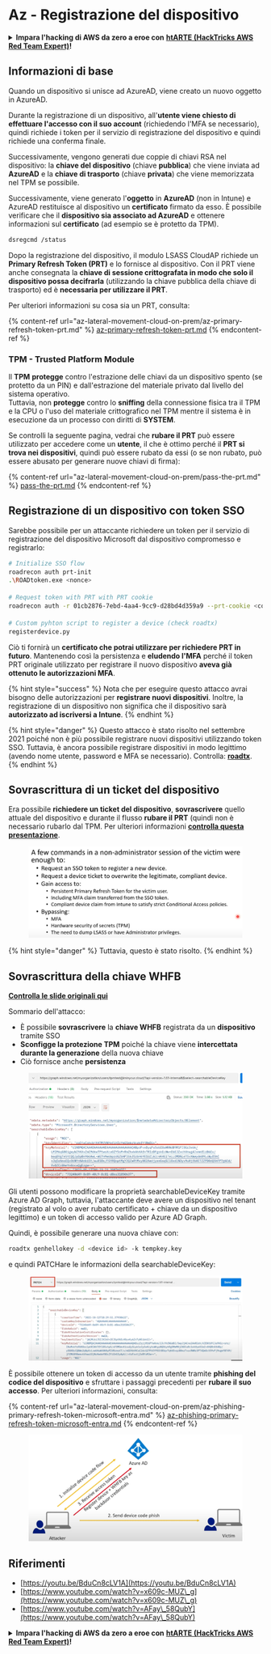 # Az - Registrazione del dispositivo

<details>

<summary><strong>Impara l'hacking di AWS da zero a eroe con</strong> <a href="https://training.hacktricks.xyz/courses/arte"><strong>htARTE (HackTricks AWS Red Team Expert)</strong></a><strong>!</strong></summary>

Altri modi per supportare HackTricks:

* Se vuoi vedere la tua **azienda pubblicizzata in HackTricks** o **scaricare HackTricks in PDF** Controlla i [**PIANI DI ABBONAMENTO**](https://github.com/sponsors/carlospolop)!
* Ottieni il [**merchandising ufficiale di PEASS & HackTricks**](https://peass.creator-spring.com)
* Scopri [**The PEASS Family**](https://opensea.io/collection/the-peass-family), la nostra collezione di esclusive [**NFT**](https://opensea.io/collection/the-peass-family)
* **Unisciti al** 💬 [**gruppo Discord**](https://discord.gg/hRep4RUj7f) o al [**gruppo Telegram**](https://t.me/peass) o **seguici** su **Twitter** 🐦 [**@hacktricks_live**](https://twitter.com/hacktricks_live)**.**
* **Condividi i tuoi trucchi di hacking inviando PR a** [**HackTricks**](https://github.com/carlospolop/hacktricks) e [**HackTricks Cloud**](https://github.com/carlospolop/hacktricks-cloud) github repos.

</details>

## Informazioni di base

Quando un dispositivo si unisce ad AzureAD, viene creato un nuovo oggetto in AzureAD.

Durante la registrazione di un dispositivo, all'**utente viene chiesto di effettuare l'accesso con il suo account** (richiedendo l'MFA se necessario), quindi richiede i token per il servizio di registrazione del dispositivo e quindi richiede una conferma finale.

Successivamente, vengono generati due coppie di chiavi RSA nel dispositivo: la **chiave del dispositivo** (chiave **pubblica**) che viene inviata ad **AzureAD** e la **chiave di trasporto** (chiave **privata**) che viene memorizzata nel TPM se possibile.

Successivamente, viene generato l'**oggetto** in **AzureAD** (non in Intune) e AzureAD restituisce al dispositivo un **certificato** firmato da esso. È possibile verificare che il **dispositivo sia associato ad AzureAD** e ottenere informazioni sul **certificato** (ad esempio se è protetto da TPM).
```bash
dsregcmd /status
```
Dopo la registrazione del dispositivo, il modulo LSASS CloudAP richiede un **Primary Refresh Token (PRT)** e lo fornisce al dispositivo. Con il PRT viene anche consegnata la **chiave di sessione crittografata in modo che solo il dispositivo possa decifrarla** (utilizzando la chiave pubblica della chiave di trasporto) ed è **necessaria per utilizzare il PRT**.

Per ulteriori informazioni su cosa sia un PRT, consulta:

{% content-ref url="az-lateral-movement-cloud-on-prem/az-primary-refresh-token-prt.md" %}
[az-primary-refresh-token-prt.md](az-lateral-movement-cloud-on-prem/az-primary-refresh-token-prt.md)
{% endcontent-ref %}

### TPM - Trusted Platform Module

Il **TPM** **protegge** contro l'estrazione delle chiavi da un dispositivo spento (se protetto da un PIN) e dall'estrazione del materiale privato dal livello del sistema operativo.\
Tuttavia, non **protegge** contro lo **sniffing** della connessione fisica tra il TPM e la CPU o l'uso del materiale crittografico nel TPM mentre il sistema è in esecuzione da un processo con diritti di **SYSTEM**.

Se controlli la seguente pagina, vedrai che **rubare il PRT** può essere utilizzato per accedere come un **utente**, il che è ottimo perché il **PRT si trova nei dispositivi**, quindi può essere rubato da essi (o se non rubato, può essere abusato per generare nuove chiavi di firma):

{% content-ref url="az-lateral-movement-cloud-on-prem/pass-the-prt.md" %}
[pass-the-prt.md](az-lateral-movement-cloud-on-prem/pass-the-prt.md)
{% endcontent-ref %}

## Registrazione di un dispositivo con token SSO

Sarebbe possibile per un attaccante richiedere un token per il servizio di registrazione del dispositivo Microsoft dal dispositivo compromesso e registrarlo:
```bash
# Initialize SSO flow
roadrecon auth prt-init
.\ROADtoken.exe <nonce>

# Request token with PRT with PRT cookie
roadrecon auth -r 01cb2876-7ebd-4aa4-9cc9-d28bd4d359a9 --prt-cookie <cookie>

# Custom pyhton script to register a device (check roadtx)
registerdevice.py
```
Ciò ti fornirà un **certificato che potrai utilizzare per richiedere PRT in futuro**. Mantenendo così la persistenza e **eludendo l'MFA** perché il token PRT originale utilizzato per registrare il nuovo dispositivo **aveva già ottenuto le autorizzazioni MFA**.

{% hint style="success" %}
Nota che per eseguire questo attacco avrai bisogno delle autorizzazioni per **registrare nuovi dispositivi**. Inoltre, la registrazione di un dispositivo non significa che il dispositivo sarà **autorizzato ad iscriversi a Intune**.
{% endhint %}

{% hint style="danger" %}
Questo attacco è stato risolto nel settembre 2021 poiché non è più possibile registrare nuovi dispositivi utilizzando token SSO. Tuttavia, è ancora possibile registrare dispositivi in modo legittimo (avendo nome utente, password e MFA se necessario). Controlla: [**roadtx**](az-lateral-movement-cloud-on-prem/az-roadtx-authentication.md).
{% endhint %}

## Sovrascrittura di un ticket del dispositivo

Era possibile **richiedere un ticket del dispositivo**, **sovrascrivere** quello attuale del dispositivo e durante il flusso **rubare il PRT** (quindi non è necessario rubarlo dal TPM. Per ulteriori informazioni [**controlla questa presentazione**](https://youtu.be/BduCn8cLV1A).

<figure><img src="../../.gitbook/assets/image (4) (1) (1) (1).png" alt=""><figcaption></figcaption></figure>

{% hint style="danger" %}
Tuttavia, questo è stato risolto.
{% endhint %}

## Sovrascrittura della chiave WHFB

**[Controlla le slide originali qui](https://dirkjanm.io/assets/raw/Windows%20Hello%20from%20the%20other%20side_nsec_v1.0.pdf)**

Sommario dell'attacco:

* È possibile **sovrascrivere** la **chiave WHFB** registrata da un **dispositivo** tramite SSO
* **Sconfigge la protezione TPM** poiché la chiave viene **intercettata durante la generazione** della nuova chiave
* Ciò fornisce anche **persistenza**

<figure><img src="../../.gitbook/assets/image (6).png" alt=""><figcaption></figcaption></figure>

Gli utenti possono modificare la proprietà searchableDeviceKey tramite Azure AD Graph, tuttavia, l'attaccante deve avere un dispositivo nel tenant (registrato al volo o aver rubato certificato + chiave da un dispositivo legittimo) e un token di accesso valido per Azure AD Graph.

Quindi, è possibile generare una nuova chiave con:
```bash
roadtx genhellokey -d <device id> -k tempkey.key
```
e quindi PATCHare le informazioni della searchableDeviceKey:

<figure><img src="../../.gitbook/assets/image (8).png" alt=""><figcaption></figcaption></figure>

È possibile ottenere un token di accesso da un utente tramite **phishing del codice del dispositivo** e sfruttare i passaggi precedenti per **rubare il suo accesso**. Per ulteriori informazioni, consulta:

{% content-ref url="az-lateral-movement-cloud-on-prem/az-phishing-primary-refresh-token-microsoft-entra.md" %}
[az-phishing-primary-refresh-token-microsoft-entra.md](az-lateral-movement-cloud-on-prem/az-phishing-primary-refresh-token-microsoft-entra.md)
{% endcontent-ref %}

<figure><img src="../../.gitbook/assets/image (9).png" alt=""><figcaption></figcaption></figure>

## Riferimenti

* [https://youtu.be/BduCn8cLV1A](https://youtu.be/BduCn8cLV1A)
* [https://www.youtube.com/watch?v=x609c-MUZ\_g](https://www.youtube.com/watch?v=x609c-MUZ\_g)
* [https://www.youtube.com/watch?v=AFay\_58QubY](https://www.youtube.com/watch?v=AFay\_58QubY)

<details>

<summary><strong>Impara l'hacking di AWS da zero a eroe con</strong> <a href="https://training.hacktricks.xyz/courses/arte"><strong>htARTE (HackTricks AWS Red Team Expert)</strong></a><strong>!</strong></summary>

Altri modi per supportare HackTricks:

* Se vuoi vedere la tua **azienda pubblicizzata su HackTricks** o **scaricare HackTricks in PDF**, controlla i [**PACCHETTI DI ABBONAMENTO**](https://github.com/sponsors/carlospolop)!
* Ottieni il [**merchandising ufficiale di PEASS & HackTricks**](https://peass.creator-spring.com)
* Scopri [**The PEASS Family**](https://opensea.io/collection/the-peass-family), la nostra collezione di esclusive [**NFT**](https://opensea.io/collection/the-peass-family)
* **Unisciti al** 💬 [**gruppo Discord**](https://discord.gg/hRep4RUj7f) o al [**gruppo Telegram**](https://t.me/peass) o **seguici** su **Twitter** 🐦 [**@hacktricks_live**](https://twitter.com/hacktricks_live)**.**
* **Condividi i tuoi trucchi di hacking inviando PR ai repository di** [**HackTricks**](https://github.com/carlospolop/hacktricks) e [**HackTricks Cloud**](https://github.com/carlospolop/hacktricks-cloud).

</details>
